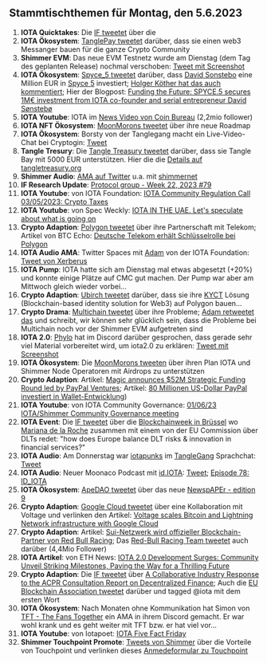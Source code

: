 ## Stammtischthemen für Montag, den 5.6.2023

1. **IOTA Quicktakes**: Die [IF tweetet]() über die 
2. **IOTA Ökosystem**: [TanglePay tweetet](https://twitter.com/tanglepaycom/status/1663392786580901888?s=20) darüber, dass sie einen web3 Messanger bauen für die ganze Crypto Community
3. **Shimmer EVM**: Das neue EVM Testnetz wurde am Dienstag (dem Tag des geplanten Release) nochmal verschoben: [Tweet mit Screenshot](https://twitter.com/Vrom14286662/status/1663434516621410304?s=20)
4. **IOTA Ökosystem**: [Spyce_5 tweetet](https://twitter.com/SPYCE_5/status/1663442651251724289?s=20) darüber, dass [David Sonstebo](https://twitter.com/DavidSonstebo) eine Million EUR in [Spyce 5](https://twitter.com/SPYCE_5) investiert; [Holger Köther hat das auch kommentiert](https://twitter.com/HolgerKoether/status/1663454777781436416?s=20); Hier der Blogpost: [Funding the Future: SPYCE.5 secures 1M€ investment from IOTA co-founder and serial entrepreneur David Sønstebø](https://medium.com/spyce5/funding-the-future-spyce-5-9298251df989)
5. **IOTA Youtube**: IOTA im [News Video von Coin Bureau](https://youtu.be/s6FMRvs5zX4?t=1056) (2,2mio follower)
6. **IOTA NFT Ökosystem**: [MoonMorons tweetet](https://twitter.com/MoonMorons/status/1663472924127264770?s=20) über ihre neue Roadmap
7. **IOTA Ökosystem**: Borsty von der Tanglegang macht ein Live-Video-Chat bei Cryptogin: [Tweet](https://twitter.com/GangTangleTalk/status/1663495358293463042?s=20)
8. **Tangle Tresury**: Die [Tangle Treasury tweetet](https://twitter.com/TangleTreasury/status/1663616737261281281?s=20) darüber, dass sie Tangle Bay mit 5000 EUR unterstützen. Hier die die [Details auf tangletreasury.org](https://www.tangletreasury.org/proposal-detailed?recordId=recSzDFHabAtu8XmI)
9. **Shimmer Audio**: [AMA auf Twitter](https://twitter.com/cryptochefs_io/status/1663577669630345221?s=20) u.a. mit [shimmernet](https://twitter.com/shimmernet)
10. **IF Research Update**: [Protocol group - Week 22, 2023 #79](https://github.com/iotaledger/research-updates/discussions/79)
11. **IOTA Youtube**: von IOTA Foundation: [IOTA Community Regulation Call 03/05/2023: Crypto Taxes](https://www.youtube.com/watch?v=l_ZyTmMmcy0)
12. **IOTA Youtube**: von Spec Weckly: [IOTA IN THE UAE. Let's speculate about what is going on](https://www.youtube.com/watch?v=PaE_a6YvbWg)
13. **Crypto Adaption**: [Polygon tweetet](https://twitter.com/0xPolygonLabs/status/1663894399523201024?s=20) über ihre Partnerschaft mit Telekom; Artikel von BTC Echo: [Deutsche Telekom erhält Schlüsselrolle bei Polygon](https://www.btc-echo.de/news/deutsche-telekom-erhaelt-schluesselrolle-bei-polygon-165141/)
14. **IOTA Audio AMA**: Twitter Spaces mit [Adam](https://twitter.com/Schpoopel) von der IOTA Foundation: [Tweet von Xerberus](https://twitter.com/Xerberus_io/status/1663244138970591233?s=20)
15. **IOTA Pump**: IOTA hatte sich am Dienstag mal etwas abgesetzt (+20%) und konnte einige Plätze auf CMC gut machen. Der Pump war aber am Mittwoch gleich wieder vorbei...
16. **Crypto Adaption**: [Ubirch tweetet](https://twitter.com/Ubirch_Trust/status/1663901231243227136?s=20) darüber, dass sie ihre [KYCT](https://twitter.com/KYCT_xyz) Lösung (Blockchain-based identity solution for Web3) auf Polygon bauen...
17. **Crypto Drama**: [Multichain tweetet](https://twitter.com/MultichainOrg/status/1663941611380965376?s=20) über ihre Probleme; [Adam retweetet das](https://twitter.com/Schpoopel/status/1663966319031533568?s=20) und schreibt, wir können sehr glücklich sein, dass die Probleme bei Multichain noch vor der Shimmer EVM aufgetreten sind
18. **IOTA 2.0**: [Phylo](https://twitter.com/PhyloIota) hat im Discord darüber gesprochen, dass gerade sehr viel Material vorbereitet wird, um iota2.0 zu erklären: [Tweet mit Screenshot](https://twitter.com/Vrom14286662/status/1663946020932444162?s=20)
19. **IOTA Ökosystem**: Die [MoonMorons tweeten](https://twitter.com/MoonMorons/status/1663201057160286209?s=20) über ihren Plan IOTA und Shimmer Node Operatoren mit Airdrops zu unterstützen
20. **Crypto Adaption**: Artikel: [Magic announces $52M Strategic Funding Round led by PayPal Ventures](https://www.prnewswire.com/news-releases/magic-announces-52m-strategic-funding-round-led-by-paypal-ventures-301838352.html); Artikel: [80 Millionen US-Dollar PayPal investiert in Wallet-Entwicklung](https://www.btc-echo.de/schlagzeilen/paypal-investiert-in-wallet-entwicklung-165324/))
21. **IOTA Youtube**: von IOTA Community Governance: [01/06/23 IOTA/Shimmer Community Governance meeting](https://www.youtube.com/watch?v=ZQBQQk3Zcgs)
22. **IOTA Event**: Die [IF tweetet](https://twitter.com/iota/status/1664210181872312320?s=20) über die [Blockchainweek in Brüssel](https://blockchainweek.be/) wo [Mariana de la Roche](https://twitter.com/Marianadlrw) zusammen mit einem von der EU Commission über DLTs redet: "how does Europe balance DLT risks & innovation in financial services?"
23. **IOTA Audio**: Am Donnerstag war [iotapunks](https://twitter.com/IotaPunks_71) im [TangleGang](https://twitter.com/GangTangleTalk) Sprachchat: [Tweet](https://twitter.com/GangTangleTalk/status/1664221411475353600?s=20)
24. **IOTA Audio**: Neuer Moonaco Podcast mit [id.IOTA](https://twitter.com/id_iota): [Tweet](https://twitter.com/MoonacoPodcast/status/1664244619977146377?s=20); [Episode 78: ID_IOTA](https://open.spotify.com/episode/6GelIbEBGtYafiEleiUCUN?si=8-0hlIVPSn2zLuDmc31MrQ&nd=1)
25. **IOTA Ökosystem**: [ApeDAO tweetet](https://twitter.com/iotapes/status/1664510400455483395?s=20) über das neue [NewspAPEr - edition 9](https://iotapes.medium.com/newspaper-edition-9-c4748ace2e2c)
26. **Crypto Adaption**: [Google Cloud tweetet](https://twitter.com/googlecloud/status/1664346576955777026?s=20) über eine Kollaboration mit Voltage und verlinken den Artikel: [Voltage scales Bitcoin and Lightning Network infrastructure with Google Cloud](https://cloud.google.com/blog/topics/startups/how-voltage-uses-google-cloud-to-scale-its-bitcoin-lightning-network/?utm_source=twitter&utm_medium=unpaidsoc&utm_campaign=fy23q3-googlecloud-blog-finserv-in_feed-no-brand-global&utm_content=-&utm_term=-&hl=en) 
27. **Crypto Adaption**: Artikel: [Sui-Netzwerk wird offizieller Blockchain-Partner von Red Bull Racing](https://www.btc-echo.de/schlagzeilen/sui-netzwerk-wird-offizieller-blockchain-partner-von-red-bull-racing-165391/); Das [Red-Bull Racing Team tweetet](https://twitter.com/redbullracing/status/1664263411361021952?s=20) auch darüber (4,4Mio Follower)
28. **IOTA Artikel**: von ETH News: [IOTA 2.0 Development Surges: Community Unveil Striking Milestones, Paving the Way for a Thrilling Future](https://www.ethnews.com/iota-2-0-development-surges-community-unveil-striking-milestones-paving-the-way-for-a-thrilling-future/)
29. **Crypto Adaption**: Die [IF tweetet](https://twitter.com/iota/status/1664351976522498052?s=20) über [A Collaborative Industry Response to the ACPR Consultation Report on Decentralized Finance](https://europeanblockchainassociation.org/2023/06/01/a-collaborative-industry-response-to-the-apcr-consultation-report-on-decentralized-finance/); Auch die [EU Blockchain Association tweetet](https://twitter.com/EUBLASORG/status/1664269202276900864?s=20) darüber und tagged @iota mit dem ersten Wort
30. **IOTA Ökosystem**: Nach Monaten ohne Kommunikation hat Simon von [TFT - The Fans Together](https://twitter.com/TheFansTogether) ein AMA in ihrem Discord gemacht. Er war wohl krank und es geht weiter mit TFT bzw. er hat viel vor...
31. **IOTA Youtube**: von Iotapoet: [IOTA Five Fact Friday](https://www.youtube.com/watch?v=m0TvP5AfDX8)
32. **Shimmer Touchpoint Promote**: [Tweets von Shimmer](https://twitter.com/shimmernet/status/1664617874059673602?s=20) über die Vorteile von Touchpoint und verlinken dieses [Anmedeformular zu Touchpoint](https://airtable.com/shrxW5Fs6NGDOkkBv)
